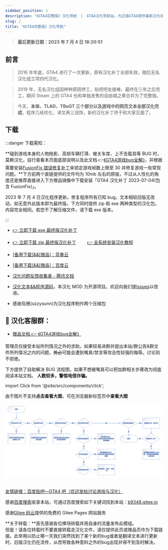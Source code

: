 ```yaml
---
sidebar_position: 1
description: "《GTA4完整版》汉化导航　|　GTA4汉化导航站，为正版GTA4提供最新汉化补丁"
slug: /
title: "《GTA4完整版》汉化导航"
---
```


> **最后更新日期：2023 年 7 月 4 日 18:20:51**

## 前言

> 2016 年年底，GTA4 进行了一次更新，原有汉化补丁全部失效，随后无名汉化组立项四代汉化。

> 2019 年，无名汉化组因种种原因停工，贴吧吧友接棒，最终在三年之后完工，期间 Steam 上的 GTA4 也和单独发售的自由城之章合并为了完整版。

> 今天，**本体、TLAD、TBoGT 三个部分以及游戏中的网页文本全部汉化完成**，程序几经优化，译文再三润饰，新的汉化补丁终于和大家见面了。

## 下载

:::danger 下载需知：

**碰到游戏本身的人物拖影、高帧车辆打滑、被关车库、上不去载具等 BUG 时，莫赖汉化，自行查看本页面底部说明以及此文档 👉[《GTA4游戏bug全解》](../docs/GTA4%E6%B8%B8%E6%88%8F%E7%9B%B8%E5%85%B3%E9%97%AE%E9%A2%98%EF%BC%88%E6%97%A0%E5%85%B3%E6%B1%89%E5%8C%96%E8%A1%A5%E4%B8%81%EF%BC%89/1%EF%BC%9A%E6%B8%B8%E6%88%8F%E7%9B%B8%E5%85%B3%E9%97%AE%E9%A2%98.md)，并根据需要安装[FusionFix 错误修复补丁](https://wwi.lanzoup.com/b07xe74sj)来锁定游戏帧数上限至 30 并修复游戏一些常现问题。**下方前两个直链提供的文件均为 10mb 左右的原版，不过从人性化的角度还是推荐直接进入下方赠品镜像中下载安装「GTA4 汉化补丁 2023-07-04(包含 FusionFix)」。

2023 年 7 月 4 日汉化程序更新，修复程序所有已知 bug。文本相较旧版无改动，如无意外此版本即为最终版。下方同时提供 zip 和 exe 两种类型的汉化包，内容完全相同。若您不了解压缩文件，请下载 exe 版本。

:::

- [👉 立即下载 exe 最终版汉化补丁](https://link.jscdn.cn/1drv/aHR0cHM6Ly8xZHJ2Lm1zL3UvcyFBczVoZ0w4dTlPMzFpRmtuY2FEM21ZbFk1bUYwP2U9dTc5cVpt.exe)

- [👉 立即下载 zip 最终版汉化补丁](https://link.jscdn.cn/1drv/aHR0cHM6Ly8xZHJ2Lm1zL3UvcyFBczVoZ0w4dTlPMzFpRnZfLVVKendPX3hZUklSP2U9Y0V3RFdw.zip) 　　 [ 👉 全系统安装汉化教程 ](./安装汉化/0：安装前准备.md)

- [[备用下载]&&[赠品]：蓝奏云](https://wwi.lanzoup.com/b07xe74sj)

- [[备用下载]&&[赠品]：百度云](https://pan.baidu.com/share/init?surl=lYiAaFVzQGpJD79Fx56ZZw&pwd=1234)

- [汉化问题反馈收集表 - 腾讯文档](https://docs.qq.com/form/page/DQXdCd1BwT1VrbXV5)

- [汉化文本&&程序源码](https://github.com/GTAIV-Complete-Edition-text)，本汉化 MOD 为开源项目。欢迎向我们提[lssues](https://github.com/GTAIV-Complete-Edition-text/feedback-IV.CHS/issues)以改进。

- 感谢烏鴉(ozzysunn)为汉化程序制作两个压缩包

## 📱 汉化客服群：

- [赠品文档 👉 《GTA4游戏bug全解》](./GTA4%E6%B8%B8%E6%88%8F%E7%9B%B8%E5%85%B3%E9%97%AE%E9%A2%98%EF%BC%88%E6%97%A0%E5%85%B3%E6%B1%89%E5%8C%96%E8%A1%A5%E4%B8%81%EF%BC%89/1%EF%BC%9A%E6%B8%B8%E6%88%8F%E7%9B%B8%E5%85%B3%E9%97%AE%E9%A2%98.md)

管理员仅接受本站所列情况之外的求助，如果轻易进群并提出本站/群公告&群文件所列情况之内的问题，<del>势必</del>可能会遭到嘴臭/禁言等攻击性较强的侮辱。讨论则不拒绝。

下方提供了自助解决 BUG 流程图，如果不想被嘴臭可以把加群相关步骤改为彻底阅读本站文档。
**人数较多，警惕电信诈骗。**

import Click from '@site/src/components/click';

<Click />

由于图片不支持**点击查看大图**，可在浏览器新标签页中**查看大图**


![Image](intro.jpg)

<!-- ## 🐞 问题说明

2023 年：

> 7 月 4 日（0704）汉化：

- 修复了所有程序上已知的问题，**汉化现在不会出现任何影响游戏运行的 bug**。
- _如何更换汉化版本：直接覆盖文件。_
- _如何关闭汉化：删除 plugins/GTA4.CHS.asi_

2022 年：

> 9 月 29 日（0929）汉化：

- 文本更新。
- 解决了**「字幕黑块」**问题。
- 自 2023 年 4 月起不再提供 png 图片字库版汉化下载。此版字库曾导致调整分辨率时出现 DD3D80 错误弹窗。

> 6 月 14 日（0614）汉化：

- 偶有漏译和错译。
- **「字幕黑块问题说明」**：无法在 RGL（R 星自家游戏平台）上正常使用。安装汉化文件后，游戏本身的文件会被替换，这会使游戏无法通过 RGL 平台启动时的「验证游戏完整性」机制，导致游戏文件被 RGL 还原至汉化前。非 RGL，如 steam、EPIC、GOG 等平台，虽然没有这种**每次启动游戏时对游戏文件进行验证的严格机制**，但若偶遇 RGL 更新，依然会触发「验证游戏完整性」机制。**需要通过重新手动安装 1 次汉化来使其正常运行。**<del>看到了吧，千万不要买首发于 RGL 的 GTA6 否则不能打 MOD。</del>
- 在部分电脑上游玩 TBOGT 会出现如下概率性极小、极难出现，且汉化组成员无一稳定复现的 BUG：读档后所有文字全部消失，需要重新进入游戏才能解决。目前尚未发现造成此 bug 的原因。如果有好心人愿意帮助我们稳定复现汉化 bug，请加群。


> **_切屏后黑屏、画面一卡一顿、过场动画闪烁、进车库被关出不来、终章上不去载具等问题_**是游戏本身的 bug，与汉化无关。下方文档提供了解决办法。 -->


##

[友情链接：百度贴吧—GTA4 吧（欢迎发帖讨论游戏与汉化）](https://tieba.baidu.com/f?kw=gta4&ie=utf-8)

感谢[百度搜索](https://www.baidu.com/s?ie=UTF-8&wd=b9348.gitee.io)收录本站，可通过百度搜索如下关键词找到本站：[b9348.gitee.io](https://www.baidu.com/s?ie=UTF-8&wd=b9348.gitee.io)

感谢[Gitee 码云](https://gitee.com/)提供的免费的 Gitee Pages 网站服务

**关于转载：**首先感谢各位捧场转载并用自身的流量发布此模组。<br/>
但是！请各位转载时不要直接转载走汉化文件，请仅提供此页或赠品页作为下载链接。此举用以防止哪一天我们突然找到了某个新的bug或者是翻译文本进行更新时，旧版汉化仍在流传，从而导致各种意料之外的bug出现并得不到及时解决。
